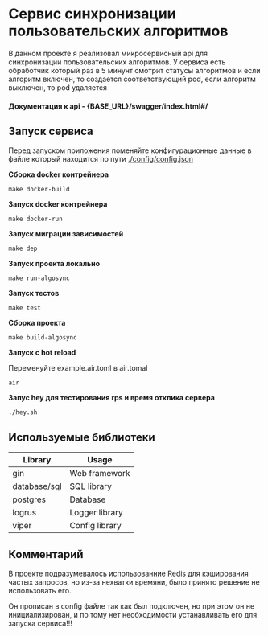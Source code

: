 # Сервис синхронизации пользовательских алгоритмов

В данном проекте я реализовал микросервисный api для синхронизации пользовательских алгоритмов.
У сервиса есть обработчик который раз в 5 минунт смотрит статусы алгоритмов и если алгоритм включен, то создается соответствующий pod, если алгоритм выключен, то pod удаляется

#### Документация к api  - {BASE_URL}/swagger/index.html#/

## Запуск сервиса
Перед запуском приложения поменяйте конфигурационные данные в файлe который находится по пути [./config/config.json](./config/config.json)

**Сборка docker контрейнера**

```console
make docker-build
```

**Запуск docker контрейнера**

```console
make docker-run
```

**Запуск миграции зависимостей**

```console
make dep
```

**Запуск проекта локально**

```console
make run-algosync
```

**Запуск тестов**

```console
make test
```

**Сборка проекта**

```console
make build-algosync
```

**Запуск с hot reload**

Переменуйте example.air.toml в air.tomal

```console
air
```

**Запус hey для тестирования rps и время отклика сервера**

```console
./hey.sh
```

## Используемые библиотеки

| Library    | Usage             |
| ---------- | ----------------- |
| gin        |  Web framework    |
| database/sql | SQL library       |
| postgres   | Database          |
| logrus     | Logger library    |
| viper      | Config library    |

## Комментарий
В проекте подразумевалось использованние Redis для кэширования частых запросов, но из-за нехватки времяни, было принято решение не использовать его.

Он прописан в config файле так как был подключен, но при этом он не инициализирован, и по тому нет необходимости устанавливать его для запуска сервиса!!!
